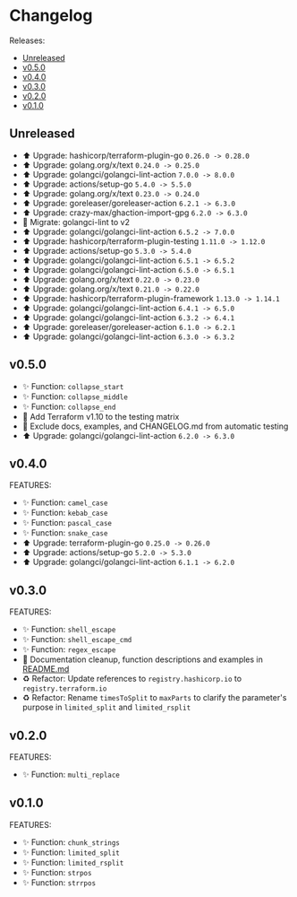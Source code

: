 # Changelog

Releases:

* [Unreleased](#unreleased)
* [v0.5.0](#v050)
* [v0.4.0](#v040)
* [v0.3.0](#v030)
* [v0.2.0](#v020)
* [v0.1.0](#v010)

## Unreleased

* ⬆️ Upgrade: hashicorp/terraform-plugin-go `0.26.0 -> 0.28.0`
* ⬆️ Upgrade: golang.org/x/text `0.24.0 -> 0.25.0`
* ⬆️ Upgrade: golangci/golangci-lint-action `7.0.0 -> 8.0.0`
* ⬆️ Upgrade: actions/setup-go `5.4.0 -> 5.5.0`
* ⬆️ Upgrade: golang.org/x/text `0.23.0 -> 0.24.0`
* ⬆️ Upgrade: goreleaser/goreleaser-action `6.2.1 -> 6.3.0`
* ⬆️ Upgrade: crazy-max/ghaction-import-gpg `6.2.0 -> 6.3.0`
* 🔧 Migrate: golangci-lint to v2
* ⬆️ Upgrade: golangci/golangci-lint-action `6.5.2 -> 7.0.0`
* ⬆️ Upgrade: hashicorp/terraform-plugin-testing `1.11.0 -> 1.12.0`
* ⬆️ Upgrade: actions/setup-go `5.3.0 -> 5.4.0`
* ⬆️ Upgrade: golangci/golangci-lint-action `6.5.1 -> 6.5.2`
* ⬆️ Upgrade: golangci/golangci-lint-action `6.5.0 -> 6.5.1`
* ⬆️ Upgrade: golang.org/x/text `0.22.0 -> 0.23.0`
* ⬆️ Upgrade: golang.org/x/text `0.21.0 -> 0.22.0`
* ⬆️ Upgrade: hashicorp/terraform-plugin-framework `1.13.0 -> 1.14.1`
* ⬆️ Upgrade: golangci/golangci-lint-action `6.4.1 -> 6.5.0`
* ⬆️ Upgrade: golangci/golangci-lint-action `6.3.2 -> 6.4.1`
* ⬆️ Upgrade: goreleaser/goreleaser-action `6.1.0 -> 6.2.1`
* ⬆️ Upgrade: golangci/golangci-lint-action `6.3.0 -> 6.3.2`

## v0.5.0

* ✨ Function: `collapse_start`
* ✨ Function: `collapse_middle`
* ✨ Function: `collapse_end`
* 🧪 Add Terraform v1.10 to the testing matrix
* 🧹 Exclude docs, examples, and CHANGELOG.md from automatic testing
* ⬆️ Upgrade: golangci/golangci-lint-action `6.2.0 -> 6.3.0`

## v0.4.0

FEATURES:

* ✨ Function: `camel_case`
* ✨ Function: `kebab_case`
* ✨ Function: `pascal_case`
* ✨ Function: `snake_case`
* ⬆️ Upgrade: terraform-plugin-go `0.25.0 -> 0.26.0`
* ⬆️ Upgrade: actions/setup-go `5.2.0 -> 5.3.0`
* ⬆️ Upgrade: golangci/golangci-lint-action `6.1.1 -> 6.2.0`

## v0.3.0

FEATURES:

* ✨ Function: `shell_escape`
* ✨ Function: `shell_escape_cmd`
* ✨ Function: `regex_escape`
* 📝 Documentation cleanup, function descriptions and examples in [README.md](README.md)
* ♻️ Refactor: Update references to `registry.hashicorp.io` to `registry.terraform.io`
* ♻️ Refactor: Rename `timesToSplit` to `maxParts` to clarify the parameter's purpose
in `limited_split` and `limited_rsplit`

## v0.2.0

FEATURES:

* ✨ Function: `multi_replace`

## v0.1.0

FEATURES:

* ✨ Function: `chunk_strings`
* ✨ Function: `limited_split`
* ✨ Function: `limited_rsplit`
* ✨ Function: `strpos`
* ✨ Function: `strrpos`
